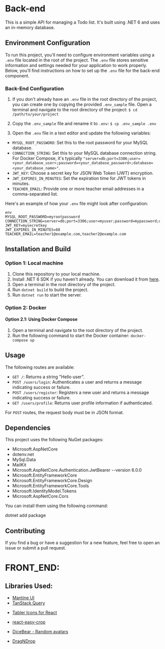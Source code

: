 # Back-end

This is a simple API for managing a Todo list. It's built using .NET 6 and uses an in-memory database.

## Environment Configuration

To run this project, you'll need to configure environment variables using a `.env` file located in the root of the project. The `.env` file stores sensitive information and settings needed for your application to work properly. Below, you'll find instructions on how to set up the `.env` file for the back-end component.

### Back-End Configuration

1. If you don't already have an `.env` file in the root directory of the project, you can create one by copying the provided `.env_sample` file. Open a terminal and navigate to the root directory of the project: `$ cd /path/to/your/project`
2. Copy the `.env_sample` file and rename it to `.env`: `$ cp .env_sample .env`

3. Open the `.env` file in a text editor and update the following variables:

- `MYSQL_ROOT_PASSWORD`: Set this to the root password for your MySQL database.
- `CONNECTION_STRING`: Set this to your MySQL database connection string. For Docker Compose, it's typically `"server=db;port=3306;user=<your_database_user>;password=<your_database_password>;database=<your_database_name>"`.
- `JWT_KEY`: Choose a secret key for JSON Web Token (JWT) encryption.
- `JWT_EXPIRES_IN_MINUTES`: Set the expiration time for JWT tokens in minutes.
- `TEACHER_EMAIL`: Provide one or more teacher email addresses in a comma-separated list.

Here's an example of how your `.env` file might look after configuration:

```
env
MYSQL_ROOT_PASSWORD=myrootpassword
CONNECTION_STRING=server=db;port=3306;user=myuser;password=mypassword;database=mydatabase
JWT_KEY=mysecretkey
JWT_EXPIRES_IN_MINUTES=60
TEACHER_EMAIL=teacher1@example.com,teacher2@example.com
```

## Installation and Build

### Option 1: Local machine

1. Clone this repository to your local machine.
2. Install .NET 6 SDK if you haven't already. You can download it from [here](https://dotnet.microsoft.com/download/dotnet/6.0).
3. Open a terminal in the root directory of the project.
4. Run `dotnet build` to build the project.
5. Run `dotnet run` to start the server.

### Option 2: Docker

#### Option 2.1: Using Docker Compose

1. Open a terminal and navigate to the root directory of the project.
2. Run the following command to start the Docker container: `docker-compose up`

## Usage

The following routes are available:

- `GET /`: Returns a string "Hello user".
- `POST /users/login`: Authenticates a user and returns a message indicating success or failure.
- `POST /users/register`: Registers a new user and returns a message indicating success or failure.
- `GET /users/profile`: Returns user profile information if authenticated.

For `POST` routes, the request body must be in JSON format.

## Dependencies

This project uses the following NuGet packages:

- Microsoft.AspNetCore
- dotenv.net
- MySql.Data
- MailKit
- Microsoft.AspNetCore.Authentication.JwtBearer --version 6.0.0
- Microsoft.EntityFrameworkCore
- Microsoft.EntityFrameworkCore.Design
- Microsoft.EntityFrameworkCore.Tools
- Microsoft.IdentityModel.Tokens
- Microsoft.AspNetCore.Cors

You can install them using the following command:

dotnet add package <package-name>

## Contributing

If you find a bug or have a suggestion for a new feature, feel free to open an issue or submit a pull request.

# FRONT_END:

## Libraries Used:

- [Mantine UI](https://mantine.dev/)
- [TanStack Query](https://tanstack.com/query/v4/?from=reactQueryV3&original=https://react-query-v3.tanstack.com/)
<!-- - [Tabler Icons for React](https://tabler-icons-react.vercel.app/) -->
- [Tabler Icons for React](https://tabler.io/docs/icons/react)

- [react-easy-crop](https://www.npmjs.com/package/react-easy-crop?activeTab=readme)
- [DiceBear - Random avatars](https://www.dicebear.com/styles/adventurer/)
- [DragNDrop](https://www.npmjs.com/package/@hello-pangea/dnd)

```

```
